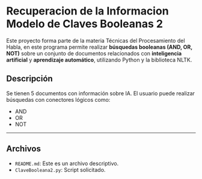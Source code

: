 #  Recuperacion de la Informacion Modelo de Claves Booleanas 2

Este proyecto forma parte de la materia Técnicas del Procesamiento del Habla, en este programa permite realizar **búsquedas booleanas (AND, OR, NOT)** sobre un conjunto de documentos relacionados con **inteligencia artificial** y **aprendizaje automático**, utilizando Python y la biblioteca NLTK.

##  Descripción

Se tienen 5 documentos con información sobre IA. El usuario puede realizar búsquedas con conectores lógicos como:

- AND
- OR
- NOT

---
## Archivos

- `README.md`: Este es un archivo descriptivo.
- `ClaveBooleana2.py`: Script solicitado.

